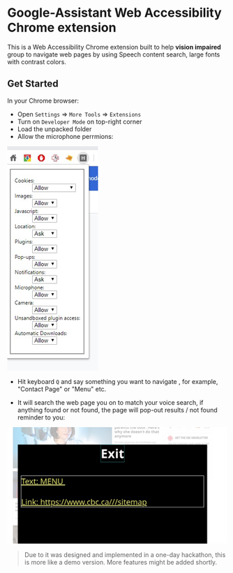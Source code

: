 # Google-Assistant Web Accessibility Chrome extension

This is a Web Accessibility Chrome extension built to help **vision impaired** group to navigate web pages by using Speech content search, large fonts with contrast colors. 

## Get Started

In your Chrome browser:

 - Open `Settings` => `More Tools` => `Extensions`
 - Turn on `Developer Mode` on top-right corner
 - Load the unpacked folder
 - Allow the microphone perrmions: 

![demo of this](/img/allow_permission.jpg)

 - Hit keyboard `Q` and say something you want to navigate , for example, "Contact Page" or "Menu" etc.

 - It will search the web page you on to match your voice search, if anything found or not found, the page will pop-out results / not found reminder to you:

![demo of this](/img/Screenshot.jpg)

> Due to it was designed and implemented in a one-day hackathon, this is more like a demo version. More features might be added shortly.

